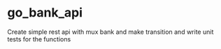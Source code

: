 # go_bank_api

Create simple rest api with mux bank and make transition and write unit tests for the functions
